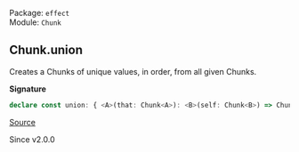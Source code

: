 Package: `effect`<br />
Module: `Chunk`<br />

## Chunk.union

Creates a Chunks of unique values, in order, from all given Chunks.

**Signature**

```ts
declare const union: { <A>(that: Chunk<A>): <B>(self: Chunk<B>) => Chunk<A | B>; <A, B>(self: Chunk<A>, that: Chunk<B>): Chunk<A | B>; }
```

[Source](https://github.com/Effect-TS/effect/tree/main/packages/effect/src/Chunk.ts#L1163)

Since v2.0.0